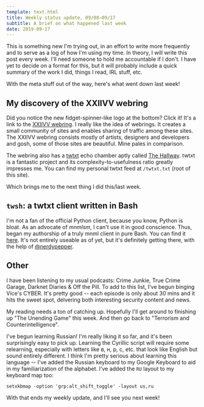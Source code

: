 ```yaml
---
template: text.html
title: Weekly status update, 09/08–09/17
subtitle: A brief on what happened last week
date: 2019-09-17
---
```


This is something new I'm trying out, in an effort to write more frequently
and to serve as a log of how I'm using my time. In theory, I will write this post
every week. I'll need someone to hold me accountable if I don't. I have yet to decide on
a format for this, but it will probably include a quick summary of the work I did,
things I read, IRL stuff, etc.

With the meta stuff out of the way, here's what went down last week!

## My discovery of the XXIIVV webring

Did you notice the new fidget-spinner-like logo at the bottom? Click it! It's a link to
the [XXIIVV webring](https://webring.xxiivv.com). I really like the idea of webrings.
It creates a small community of sites and enables sharing of traffic among these sites.
The XXIIVV webring consists mostly of artists, designers and developers and gosh, some
of those sites are beautiful. Mine pales in comparison.

The webring also has a [twtxt](https://github.com/buckket/twtxt) echo chamber aptly
called [The Hallway](https://webring.xxiivv.com/hallway.html). twtxt is a fantastic project
and its complexity-to-usefulness ratio greatly impresses me. You can find my personal
twtxt feed at `/twtxt.txt` (root of this site).

Which brings me to the next thing I did this/last week.

## `twsh`: a twtxt client written in Bash

I'm not a fan of the official Python client, because you know, Python is bloat.
As an advocate of _mnmlsm_, I can't use it in good conscience. Thus, began my
authorship of a truly mnml client in pure Bash. You can find it [here](https://github.com/icyphox/twsh).
It's not entirely useable as of yet, but it's definitely getting there, with the help
of [@nerdypepper](https://nerdypepper.me).

## Other

I have been listening to my usual podcasts: Crime Junkie, True Crime Garage,
Darknet Diaries & Off the Pill. To add to this list, I've begun binging Vice's CYBER.
It's pretty good -- each episode is only about 30 mins and it hits the sweet spot,
delvering both interesting security content and news.

My reading needs a ton of catching up. Hopefully I'll get around to finishing up
"The Unending Game" this week. And then go back to "Terrorism and Counterintelligence".

I've begun learning Russian! I'm really liking it so far, and it's been surprisingly
easy to pick up. Learning the Cyrillic script will require some relearning, especially
with letters like в, н, р, с, etc. that look like English but sound entirely different.
I think I'm pretty serious about learning this language -- I've added the Russian keyboard
to my Google Keyboard to aid in my familiarization of the alphabet. I've added the `RU`
layout to my keyboard map too:

```
setxkbmap -option 'grp:alt_shift_toggle' -layout us,ru
```

With that ends my weekly update, and I'll see you next week!
